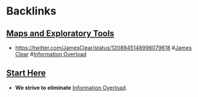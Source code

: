 
# Backlinks
## [Maps and Exploratory Tools](<Maps and Exploratory Tools.md>)
- https://twitter.com/JamesClear/status/1208945148996079618 #[James Clear](<James Clear.md>) #[Information Overload](<Information Overload.md>)

## [Start Here](<Start Here.md>)
- **We strive to eliminate** [Information Overload](<Information Overload.md>).

